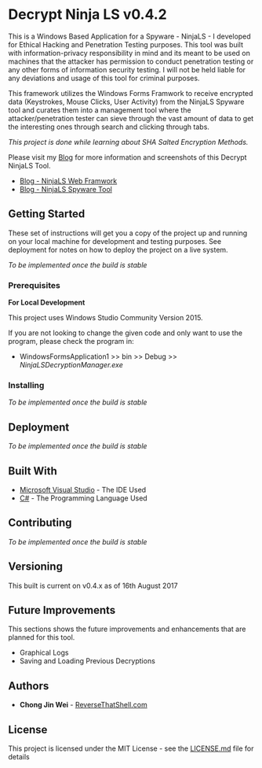 # Decrypt Ninja LS v0.4.2

This is a Windows Based Application for a Spyware - NinjaLS - I developed for Ethical Hacking and Penetration Testing purposes. This tool was built with information-privacy responsibility in mind and its meant to be used on machines that the attacker has permission to conduct penetration testing or any other forms of information security testing. I will not be held liable for any deviations and usage of this tool for criminal purposes. 

This framework utilizes the Windows Forms Framwork to receive encrypted data (Keystrokes, Mouse Clicks, User Activity) from the NinjaLS Spyware tool and curates them into a management tool where the attacker/penetration tester can sieve through the vast amount of data to get the interesting ones through search and clicking through tabs.

*This project is done while learning about SHA Salted Encryption Methods.*

Please visit my [Blog](https://www.reversethatshell.com) for more information and screenshots of this Decrypt NinjaLS Tool.
- [Blog - NinjaLS Web Framwork](https://www.reversethatshell.com/2018/02/05/ninja-web-framework-keylogger-data-crunching-dashboard/)
- [Blog - NinjaLS Spyware Tool](https://www.reversethatshell.com/2017/07/23/keylogger-and-analysis-console-penetration-testing-tool/)

## Getting Started

These set of instructions will get you a copy of the project up and running on your local machine for development and testing purposes. See deployment for notes on how to deploy the project on a live system.

*To be implemented once the build is stable*

### Prerequisites

**For Local Development**

This project uses Windows Studio Community Version 2015.

If you are not looking to change the given code and only want to use the program, please check the program in:
* WindowsFormsApplication1 >> bin >> Debug >> *NinjaLSDecryptionManager.exe*

### Installing

*To be implemented once the build is stable*

## Deployment

*To be implemented once the build is stable*

## Built With

* [Microsoft Visual Studio](https://www.visualstudio.com/) - The IDE Used
* [C#](https://docs.microsoft.com/en-us/dotnet/csharp/) - The Programming Language Used

## Contributing

*To be implemented once the build is stable*

## Versioning

This built is current on v0.4.x as of 16th August 2017

## Future Improvements

This sections shows the future improvements and enhancements that are planned for this tool.
* Graphical Logs
* Saving and Loading Previous Decryptions

## Authors

* **Chong Jin Wei** - [ReverseThatShell.com](https://www.reversethatshell.com)

## License

This project is licensed under the MIT License - see the [LICENSE.md](https://github.com/jinwei908/DecryptNinjaLS-public/blob/master/LICENSE) file for details